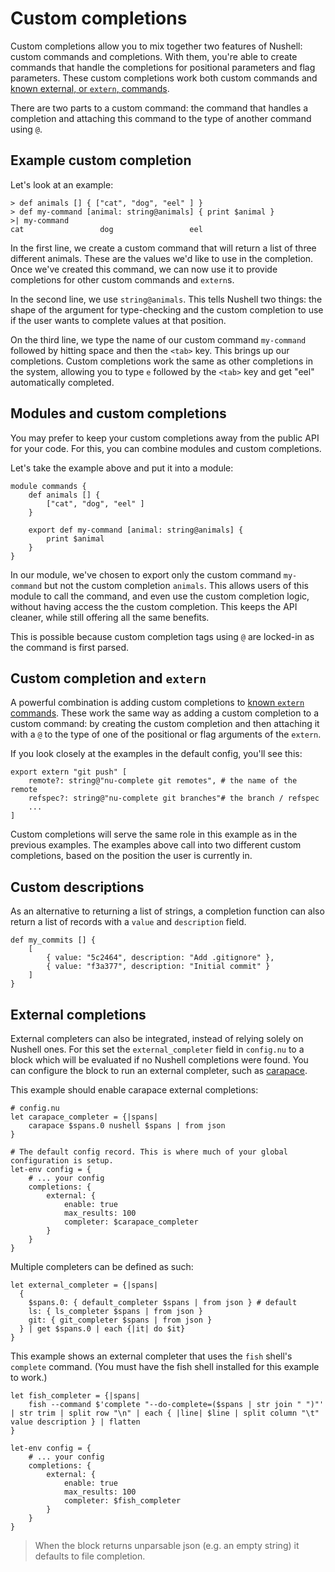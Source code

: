 # Custom completions

Custom completions allow you to mix together two features of Nushell: custom commands and completions. With them, you're able to create commands that handle the completions for positional parameters and flag parameters. These custom completions work both custom commands and [known external, or `extern`, commands](externs.md).

There are two parts to a custom command: the command that handles a completion and attaching this command to the type of another command using `@`.

## Example custom completion

Let's look at an example:

```
> def animals [] { ["cat", "dog", "eel" ] }
> def my-command [animal: string@animals] { print $animal }
>| my-command
cat                 dog                 eel
```

In the first line, we create a custom command that will return a list of three different animals. These are the values we'd like to use in the completion. Once we've created this command, we can now use it to provide completions for other custom commands and `extern`s.

In the second line, we use `string@animals`. This tells Nushell two things: the shape of the argument for type-checking and the custom completion to use if the user wants to complete values at that position.

On the third line, we type the name of our custom command `my-command` followed by hitting space and then the `<tab>` key. This brings up our completions. Custom completions work the same as other completions in the system, allowing you to type `e` followed by the `<tab>` key and get "eel" automatically completed.

## Modules and custom completions

You may prefer to keep your custom completions away from the public API for your code. For this, you can combine modules and custom completions.

Let's take the example above and put it into a module:

```
module commands {
    def animals [] {
        ["cat", "dog", "eel" ]
    }

    export def my-command [animal: string@animals] {
        print $animal
    }
}
```

In our module, we've chosen to export only the custom command `my-command` but not the custom completion `animals`. This allows users of this module to call the command, and even use the custom completion logic, without having access the the custom completion. This keeps the API cleaner, while still offering all the same benefits.

This is possible because custom completion tags using `@` are locked-in as the command is first parsed.

## Custom completion and `extern`

A powerful combination is adding custom completions to [known `extern` commands](externs.md). These work the same way as adding a custom completion to a custom command: by creating the custom completion and then attaching it with a `@` to the type of one of the positional or flag arguments of the `extern`.

If you look closely at the examples in the default config, you'll see this:

```
export extern "git push" [
    remote?: string@"nu-complete git remotes", # the name of the remote
    refspec?: string@"nu-complete git branches"# the branch / refspec
    ...
]
```

Custom completions will serve the same role in this example as in the previous examples. The examples above call into two different custom completions, based on the position the user is currently in.

## Custom descriptions

As an alternative to returning a list of strings, a completion function can also return a list of records with a `value` and `description` field.

```
def my_commits [] {
    [
        { value: "5c2464", description: "Add .gitignore" },
        { value: "f3a377", description: "Initial commit" }
    ]
}
```

## External completions

External completers can also be integrated, instead of relying solely on Nushell ones.
For this set the `external_completer` field in `config.nu` to a block which will be evaluated if no Nushell completions were found.
You can configure the block to run an external completer, such as [carapace](https://github.com/rsteube/carapace-bin).

This example should enable carapace external completions:

```nu
# config.nu
let carapace_completer = {|spans|
    carapace $spans.0 nushell $spans | from json
}

# The default config record. This is where much of your global configuration is setup.
let-env config = {
    # ... your config
    completions: {
        external: {
            enable: true
            max_results: 100
            completer: $carapace_completer
        }
    }
}
```

Multiple completers can be defined as such:

```nu
let external_completer = {|spans| 
  {
    $spans.0: { default_completer $spans | from json } # default
    ls: { ls_completer $spans | from json }
    git: { git_completer $spans | from json }
  } | get $spans.0 | each {|it| do $it}
}
```

This example shows an external completer that uses the `fish` shell's `complete` command. (You must have the fish shell installed for this example to work.)

```nu
let fish_completer = {|spans|
    fish --command $'complete "--do-complete=($spans | str join " ")"' | str trim | split row "\n" | each { |line| $line | split column "\t" value description } | flatten
}

let-env config = {
    # ... your config
    completions: {
        external: {
            enable: true
            max_results: 100
            completer: $fish_completer
        }
    }
}
```

> When the block returns unparsable json (e.g. an empty string) it defaults to file completion.

